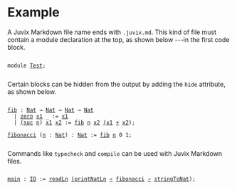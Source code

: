 # Example

A Juvix Markdown file name ends with `.juvix.md`. This kind of file must contain
a module declaration at the top, as shown below ---in the first code block.

<pre class="highlight"><code class="juvix"><pre class="src-content"><span class="ju-keyword">module</span> <span id="Y0"><span class="annot"><a href="X#Y0"><span class="annot"><a href="X#Y0"><span class="ju-var">Test</span></a></span></a></span></span><span class="ju-delimiter">;</span>
</pre></code></pre>

Certain blocks can be hidden from the output by adding the `hide` attribute, as shown below.


<pre class="highlight"><code class="juvix"><pre class="src-content"><span id="Y740"><span class="annot"><a href="X#Y740"><span class="annot"><a href="X#Y740"><span class="ju-function">fib</span></a></span></a></span></span> <span class="ju-keyword">:</span> <span class="annot"><a href="X#Y111"><span class="ju-inductive">Nat</span></a></span> <span class="ju-keyword">→</span> <span class="annot"><a href="X#Y111"><span class="ju-inductive">Nat</span></a></span> <span class="ju-keyword">→</span> <span class="annot"><a href="X#Y111"><span class="ju-inductive">Nat</span></a></span> <span class="ju-keyword">→</span> <span class="annot"><a href="X#Y111"><span class="ju-inductive">Nat</span></a></span>
  <span class="ju-keyword">|</span> <span class="annot"><a href="X#Y112"><span class="ju-constructor">zero</span></a></span> <span id="Y743"><span class="annot"><a href="X#Y743"><span class="annot"><a href="X#Y743"><span class="ju-var">x1</span></a></span></a></span></span> <span class="ju-keyword">_</span> <span class="ju-keyword">:=</span> <span class="annot"><a href="X#Y743"><span class="ju-var">x1</span></a></span>
  <span class="ju-keyword">|</span> <span class="annot"><a href="X#Y113"><span class="ju-constructor"><span class="ju-delimiter">(</span>suc</span></a></span> <span id="Y744"><span class="annot"><a href="X#Y744"><span class="annot"><a href="X#Y744"><span class="ju-var">n</span></a></span></a></span></span><span class="ju-delimiter">)</span> <span id="Y745"><span class="annot"><a href="X#Y745"><span class="annot"><a href="X#Y745"><span class="ju-var">x1</span></a></span></a></span></span> <span id="Y746"><span class="annot"><a href="X#Y746"><span class="annot"><a href="X#Y746"><span class="ju-var">x2</span></a></span></a></span></span> <span class="ju-keyword">:=</span> <span class="annot"><a href="X#Y740"><span class="ju-function">fib</span></a></span> <span class="annot"><a href="X#Y744"><span class="ju-var">n</span></a></span> <span class="annot"><a href="X#Y746"><span class="ju-var">x2</span></a></span> <span class="annot"><a href="X#Y745"><span class="ju-var"><span class="ju-delimiter">(</span>x1</span></a></span> <span class="annot"><a href="X#Y510"><span class="ju-function">+</span></a></span> <span class="annot"><a href="X#Y746"><span class="ju-var">x2</span></a></span><span class="ju-delimiter">)</span><span class="ju-delimiter">;</span>

<span id="Y741"><span class="annot"><a href="X#Y741"><span class="annot"><a href="X#Y741"><span class="ju-function">fibonacci</span></a></span></a></span></span> <span class="ju-delimiter">(</span><span class="annot"><a href="X#Y747"><span class="ju-var">n</span></a></span> <span class="ju-keyword">:</span> <span class="annot"><a href="X#Y111"><span class="ju-inductive">Nat</span></a></span><span class="ju-delimiter">)</span> <span class="ju-keyword">:</span> <span class="annot"><a href="X#Y111"><span class="ju-inductive">Nat</span></a></span> <span class="ju-keyword">:=</span> <span class="annot"><a href="X#Y740"><span class="ju-function">fib</span></a></span> <span class="annot"><a href="X#Y747"><span class="ju-var">n</span></a></span> <span class="ju-number">0</span> <span class="ju-number">1</span><span class="ju-delimiter">;</span></pre></code></pre>

Commands like `typecheck` and `compile` can be used with Juvix Markdown files.

<pre class="highlight"><code class="juvix"><pre class="src-content"><span id="Y742"><span class="annot"><a href="X#Y742"><span class="annot"><a href="X#Y742"><span class="ju-function">main</span></a></span></a></span></span> <span class="ju-keyword">:</span> <span class="annot"><a href="X#Y714"><span class="ju-axiom">IO</span></a></span> <span class="ju-keyword">:=</span> <span class="annot"><a href="X#Y719"><span class="ju-axiom">readLn</span></a></span> <span class="annot"><a href="X#Y727"><span class="ju-function"><span class="ju-delimiter">(</span>printNatLn</span></a></span> <span class="annot"><a href="X#Y188"><span class="ju-function">∘</span></a></span> <span class="annot"><a href="X#Y741"><span class="ju-function">fibonacci</span></a></span> <span class="annot"><a href="X#Y188"><span class="ju-function">∘</span></a></span> <span class="annot"><a href="X#Y551"><span class="ju-axiom">stringToNat</span></a></span><span class="ju-delimiter">)</span><span class="ju-delimiter">;</span></pre></code></pre>
